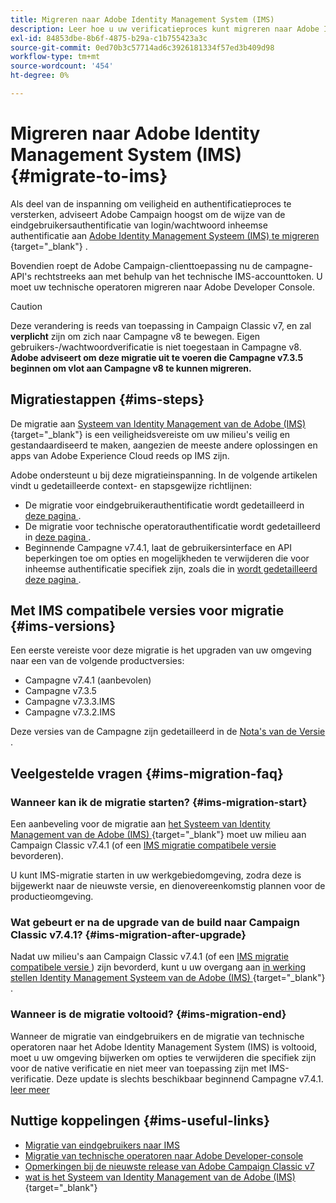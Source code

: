 ```yaml
---
title: Migreren naar Adobe Identity Management System (IMS)
description: Leer hoe u uw verificatieproces kunt migreren naar Adobe Identity Management System (IMS)
exl-id: 84853dbe-8b6f-4875-b29a-c1b755423a3c
source-git-commit: 0ed70b3c57714ad6c3926181334f57ed3b409d98
workflow-type: tm+mt
source-wordcount: '454'
ht-degree: 0%

---
```


# Migreren naar Adobe Identity Management System (IMS) {#migrate-to-ims}

Als deel van de inspanning om veiligheid en authentificatieproces te versterken, adviseert Adobe Campaign hoogst om de wijze van de eindgebruikersauthentificatie van login/wachtwoord inheemse authentificatie aan [ Adobe Identity Management Systeem (IMS) te migreren ](https://helpx.adobe.com/enterprise/using/identity.html){target="_blank"} .

Bovendien roept de Adobe Campaign-clienttoepassing nu de campagne-API&#39;s rechtstreeks aan met behulp van het technische IMS-accounttoken. U moet uw technische operatoren migreren naar Adobe Developer Console.

>[!CAUTION]
>
>Deze verandering is reeds van toepassing in Campaign Classic v7, en zal **verplicht** zijn om zich naar Campagne v8 te bewegen. Eigen gebruikers-/wachtwoordverificatie is niet toegestaan in Campagne v8. **Adobe adviseert om deze migratie uit te voeren die Campagne v7.3.5 beginnen om vlot aan Campagne v8 te kunnen migreren.**
>

## Migratiestappen {#ims-steps}

De migratie aan [ Systeem van Identity Management van de Adobe (IMS) ](https://helpx.adobe.com/enterprise/using/identity.html){target="_blank"}  is een veiligheidsvereiste om uw milieu&#39;s veilig en gestandaardiseerd te maken, aangezien de meeste andere oplossingen en apps van Adobe Experience Cloud reeds op IMS zijn.

Adobe ondersteunt u bij deze migratieinspanning. In de volgende artikelen vindt u gedetailleerde context- en stapsgewijze richtlijnen:

* De migratie voor eindgebruikerauthentificatie wordt gedetailleerd in [ deze pagina ](migrate-users-to-ims.md).
* De migratie voor technische operatorauthentificatie wordt gedetailleerd in [ deze pagina ](ims-migration.md).
* Beginnende Campagne v7.4.1, laat de gebruikersinterface en API beperkingen toe om opties en mogelijkheden te verwijderen die voor inheemse authentificatie specifiek zijn, zoals die in [ wordt gedetailleerd deze pagina ](impact-ims-migration.md).


## Met IMS compatibele versies voor migratie {#ims-versions}

Een eerste vereiste voor deze migratie is het upgraden van uw omgeving naar een van de volgende productversies:

* Campagne v7.4.1 (aanbevolen)
* Campagne v7.3.5
* Campagne v7.3.3.IMS
* Campagne v7.3.2.IMS

Deze versies van de Campagne zijn gedetailleerd in de [ Nota&#39;s van de Versie ](../../rn/using/latest-release.md).

## Veelgestelde vragen {#ims-migration-faq}

### Wanneer kan ik de migratie starten? {#ims-migration-start}

Een aanbeveling voor de migratie aan [ het Systeem van Identity Management van de Adobe (IMS) ](https://helpx.adobe.com/enterprise/using/identity.html){target="_blank"}  moet uw milieu aan Campaign Classic v7.4.1 (of een [ IMS migratie compatibele versie ](#ims-versions) bevorderen).

U kunt IMS-migratie starten in uw werkgebiedomgeving, zodra deze is bijgewerkt naar de nieuwste versie, en dienovereenkomstig plannen voor de productieomgeving.

### Wat gebeurt er na de upgrade van de build naar Campaign Classic v7.4.1? {#ims-migration-after-upgrade}

Nadat uw milieu&#39;s aan Campaign Classic v7.4.1 (of een [ IMS migratie compatibele versie ](#ims-versions)) zijn bevorderd, kunt u uw overgang aan [ in werking stellen Identity Management Systeem van de Adobe (IMS) ](https://helpx.adobe.com/enterprise/using/identity.html){target="_blank"} .

### Wanneer is de migratie voltooid? {#ims-migration-end}

Wanneer de migratie van eindgebruikers en de migratie van technische operatoren naar het Adobe Identity Management System (IMS) is voltooid, moet u uw omgeving bijwerken om opties te verwijderen die specifiek zijn voor de native verificatie en niet meer van toepassing zijn met IMS-verificatie. Deze update is slechts beschikbaar beginnend Campagne v7.4.1. [ leer meer ](impact-ims-migration.md)



## Nuttige koppelingen {#ims-useful-links}

* [Migratie van eindgebruikers naar IMS](migrate-users-to-ims.md)
* [Migratie van technische operatoren naar Adobe Developer-console](ims-migration.md)
* [Opmerkingen bij de nieuwste release van Adobe Campaign Classic v7](../../rn/using/latest-release.md)
* [ wat is het Systeem van Identity Management van de Adobe (IMS) ](https://helpx.adobe.com/enterprise/using/identity.html){target="_blank"} 
